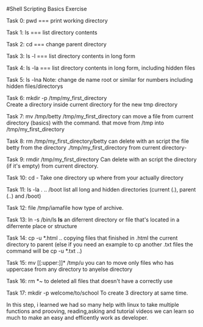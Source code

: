 #Shell Scripting Basics Exercise

Task 0:
  pwd === print working directory

Task 1:
  ls === list directory contents

Task 2:
  cd === change parent directory

Task 3:
  ls -l === list directory contents in long form

Task 4:
  ls -la === list directory contents in long form, including hidden files

Task 5:
  ls -lna
  Note: change de name root or similar for numbers including hidden files/directorys

Task 6:
  mkdir -p /tmp/my_first_directory  
  Create a directory inside current directory for the new tmp directory

Task 7:
  mv /tmp/betty /tmp/my_first_directory 
 	can move a file from current directory (basics) with the command.
	that move from /tmp into /tmp/my_first_directory

Task 8:
	rm /tmp/my_first_directory/betty
		can delete with an script the file betty from the directory ./tmp/my_first_directory
		from current directory-

Task 9:
	rmdir /tmp/my_first_directory 
		Can delete with an script the directory (if it's empty) from current directory.

Task 10:
	cd - 
		Take one directory up where from your actually directory

Task 11:
	ls -la . .. /boot 
		list all long and hidden directories (current (.), parent (..) and /boot) 

Task 12:
	file /tmp/iamafile 
	how type of archive.

Task 13:
	ln -s /bin/ls __ls__ 
		an diferrent directory or file that's located in a diferrente place or structure

Task 14:
	cp -u *.html .. 
		copying files that finished in .html the current directory to parent 
		(else if you need an example to cp another .txt files the command will be
		cp -u *.txt ..)

Task 15:
	mv [[:upper:]]* /tmp/u 
		you can to move only files who has uppercase from any directory to anyelse directory

Task 16:
	rm *~ 
		to deleted all files that doesn't have a correctly use

Task 17: 
	mkdir -p welcome/to/school
		To create 3 directory at same time.


In this step, i learned we had so many help with linux to take multiple functions and prooving, reading,asking and tutorial videos we can learn so much to make an easy and efficently work as developer.
